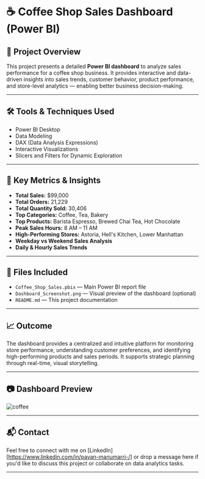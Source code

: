 # ☕ Coffee Shop Sales Dashboard (Power BI)

## 📝 Project Overview

This project presents a detailed **Power BI dashboard** to analyze sales performance for a coffee shop business. It provides interactive and data-driven insights into sales trends, customer behavior, product performance, and store-level analytics — enabling better business decision-making.

---

## 🛠 Tools & Techniques Used

- Power BI Desktop  
- Data Modeling  
- DAX (Data Analysis Expressions)  
- Interactive Visualizations  
- Slicers and Filters for Dynamic Exploration  

---

## 📌 Key Metrics & Insights

- **Total Sales:** $99,000  
- **Total Orders:** 21,229  
- **Total Quantity Sold:** 30,406  
- **Top Categories:** Coffee, Tea, Bakery  
- **Top Products:** Barista Espresso, Brewed Chai Tea, Hot Chocolate  
- **Peak Sales Hours:** 8 AM – 11 AM  
- **High-Performing Stores:** Astoria, Hell's Kitchen, Lower Manhattan  
- **Weekday vs Weekend Sales Analysis**  
- **Daily & Hourly Sales Trends**  

---

## 📁 Files Included

- `Coffee_Shop_Sales.pbix` — Main Power BI report file  
- `Dashboard_Screenshot.png` — Visual preview of the dashboard (optional)  
- `README.md` — This project documentation  

---

## 📈 Outcome

The dashboard provides a centralized and intuitive platform for monitoring store performance, understanding customer preferences, and identifying high-performing products and sales periods. It supports strategic planning through real-time, visual storytelling.

---

## 📷 Dashboard Preview

![coffee](https://github.com/user-attachments/assets/c7786209-60b5-46a0-a6b7-bd7f86e7ef98)

---

## 📬 Contact

Feel free to connect with me on [LinkedIn][https://www.linkedin.com/in/pavan-manumarri-/] or drop a message here if you'd like to discuss this project or collaborate on data analytics tasks.

---

